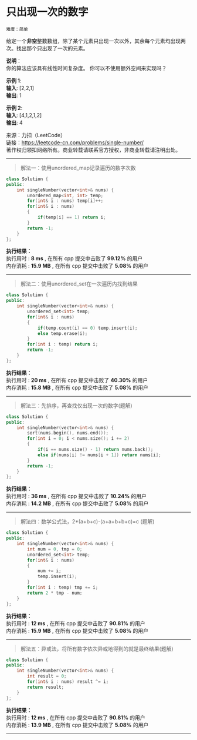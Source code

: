 # 只出现一次的数字 #  
`难度：简单` 

给定一个**非空**整数数组，除了某个元素只出现一次以外，其余每个元素均出现两次。找出那个只出现了一次的元素。  

**说明**：  
你的算法应该具有线性时间复杂度。 你可以不使用额外空间来实现吗？

**示例 1**:  
**输入**: [2,2,1]  
**输出**: 1  

**示例 2**:  
**输入**: [4,1,2,1,2]  
**输出**: 4  

来源：力扣（LeetCode）  
链接：https://leetcode-cn.com/problems/single-number/  
著作权归领扣网络所有。商业转载请联系官方授权，非商业转载请注明出处。  

---  
>解法一：使用unordered_map记录遍历的数字次数  

```C++  
class Solution {
public:
    int singleNumber(vector<int>& nums) {
        unordered_map<int, int> temp;
        for(int& i : nums) temp[i]++;
        for(int& i : nums)
        {
            if(temp[i] == 1) return i;
        }
        return -1;
    }
};
```  

**执行结果：**  
执行用时 : **8 ms** , 在所有 cpp 提交中击败了 **99.12%** 的用户  
内存消耗 : **15.9 MB** , 在所有 cpp 提交中击败了 **5.08%** 的用户  

---  
>解法二：使用unordered_set在一次遍历内找到结果  

```C++  
class Solution {
public:
    int singleNumber(vector<int>& nums) {
        unordered_set<int> temp;
        for(int& i : nums)
        {
            if(temp.count(i) == 0) temp.insert(i);
            else temp.erase(i);
        }
        for(int i : temp) return i;
        return -1;
    }
};
```  

**执行结果：**  
执行用时 : **20 ms** , 在所有 cpp 提交中击败了 **40.30%** 的用户  
内存消耗 : **15.8 MB** , 在所有 cpp 提交中击败了 **5.08%** 的用户  

---  
>解法三：先排序，再查找仅出现一次的数字(题解)  

```C++  
class Solution {
public:
    int singleNumber(vector<int>& nums) {
        sort(nums.begin(), nums.end());
        for(int i = 0; i < nums.size(); i += 2)
        {
            if(i == nums.size() - 1) return nums.back();
            else if(nums[i] != nums[i + 1]) return nums[i];
        }
        return -1;
    }
};
```  

**执行结果：**  
执行用时 : **36 ms** , 在所有 cpp 提交中击败了 **10.24%** 的用户  
内存消耗 : **14.2 MB** , 在所有 cpp 提交中击败了 **5.08%** 的用户  

---  
>解法四：数学公式法，2*(a+b+c)-(a+a+b+b+c)=c (题解)  

```C++  
class Solution {
public:
    int singleNumber(vector<int>& nums) {
        int num = 0, tmp = 0;
        unordered_set<int> temp;
        for(int& i : nums)
        {
            num += i;
            temp.insert(i);
        }
        for(int i : temp) tmp += i;
        return 2 * tmp - num;
    }
};
```  

**执行结果：**  
执行用时 : **12 ms** , 在所有 cpp 提交中击败了 **90.81%** 的用户  
内存消耗 : **15.9 MB** , 在所有 cpp 提交中击败了 **5.08%** 的用户  

---  
>解法五：异或法，将所有数字依次异或地得到的就是最终结果(题解)  

```C++  
class Solution {
public:
    int singleNumber(vector<int>& nums) {
        int result = 0;
        for(int& i : nums) result ^= i;
        return result;
    }
};
```  

**执行结果：**  
执行用时 : **12 ms** , 在所有 cpp 提交中击败了 **90.81%** 的用户  
内存消耗 : **13.9 MB** , 在所有 cpp 提交中击败了 **5.08%** 的用户  

---  